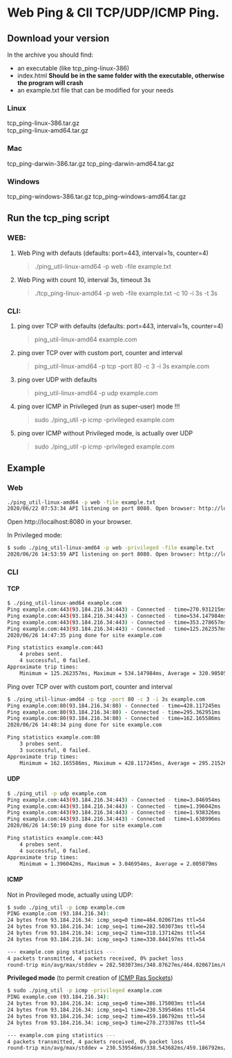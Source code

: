 # Web Ping & ClI TCP/UDP/ICMP Ping.

## Download your version
In the archive you should find:
* an executable (like tcp_ping-linux-386)
* index.html **Should be in the same folder with the executable, otherwise the program will crash**
* an example.txt file that can be modified for your needs

### Linux
tcp_ping-linux-386.tar.gz       
tcp_ping-linux-amd64.tar.gz  

### Mac
tcp_ping-darwin-386.tar.gz
tcp_ping-darwin-amd64.tar.gz

### Windows
tcp_ping-windows-386.tar.gz
tcp_ping-windows-amd64.tar.gz

## Run the tcp_ping script 

### WEB:
1. Web Ping with defauts (defaults: port=443, interval=1s, counter=4)
    > ./ping_util-linux-amd64 -p web -file example.txt
2. Web Ping with count 10, interval 3s, timeout 3s
    > ./tcp_ping-linux-amd64 -p web -file example.txt -c 10 -i 3s -t 3s

### CLI:
1. ping over TCP  with defaults (defaults: port=443, interval=1s, counter=4)
    > ping_util-linux-amd64 example.com
2. ping over TCP over with custom port, counter and interval
    > ping_util-linux-amd64 -p tcp -port 80 -c 3 -i 3s example.com

3. ping over UDP with defaults
	> ping_util-linux-amd64 -p udp example.com

4. ping over ICMP in Privileged (run as super-user) mode !!!
	> sudo ./ping_util -p icmp -privileged example.com
5. ping over ICMP without Privileged mode, is actually over UDP
	> sudo ./ping_util -p icmp -privileged example.com

## Example

### Web

```bash
./ping_util-linux-amd64 -p web -file example.txt
2020/06/22 07:53:34 API listening on port 8080. Open browser: http://localhost:8080
```

Open http://localhost:8080 in your browser. 

In Privileged mode:

```bash
$ sudo ./ping_util-linux-amd64 -p web -privileged -file example.txt
2020/06/26 14:53:59 API listening on port 8080. Open browser: http://localhost:8080

```

### CLI

#### TCP

```bash
$ ./ping_util-linux-amd64 example.com
Ping example.com:443(93.184.216.34:443) - Connected - time=270.931215ms
Ping example.com:443(93.184.216.34:443) - Connected - time=534.147984ms
Ping example.com:443(93.184.216.34:443) - Connected - time=353.278657ms
Ping example.com:443(93.184.216.34:443) - Connected - time=125.262357ms
2020/06/26 14:47:35 ping done for site example.com

Ping statistics example.com:443
	4 probes sent.
	4 successful, 0 failed.
Approximate trip times:
	Minimum = 125.262357ms, Maximum = 534.147984ms, Average = 320.905053ms
```

Ping over TCP over with custom port, counter and interval

```bash
$ ./ping_util-linux-amd64 -p tcp -port 80 -c 3 -i 3s example.com
Ping example.com:80(93.184.216.34:80) - Connected - time=428.117245ms
Ping example.com:80(93.184.216.34:80) - Connected - time=295.362951ms
Ping example.com:80(93.184.216.34:80) - Connected - time=162.165586ms
2020/06/26 14:48:34 ping done for site example.com

Ping statistics example.com:80
	3 probes sent.
	3 successful, 0 failed.
Approximate trip times:
	Minimum = 162.165586ms, Maximum = 428.117245ms, Average = 295.21526ms
```

#### UDP

```bash
$ ./ping_util -p udp example.com
Ping example.com:443(93.184.216.34:443) - Connected - time=3.046954ms
Ping example.com:443(93.184.216.34:443) - Connected - time=1.396042ms
Ping example.com:443(93.184.216.34:443) - Connected - time=1.938326ms
Ping example.com:443(93.184.216.34:443) - Connected - time=1.638996ms
2020/06/26 14:50:19 ping done for site example.com

Ping statistics example.com:443
	4 probes sent.
	4 successful, 0 failed.
Approximate trip times:
	Minimum = 1.396042ms, Maximum = 3.046954ms, Average = 2.005079ms
```

#### ICMP

Not in Provileged mode, actually using UDP:
```bash
$ sudo ./ping_util -p icmp example.com
PING example.com (93.184.216.34):
24 bytes from 93.184.216.34: icmp_seq=0 time=464.020671ms ttl=54
24 bytes from 93.184.216.34: icmp_seq=1 time=282.503073ms ttl=54
24 bytes from 93.184.216.34: icmp_seq=2 time=318.137142ms ttl=54
24 bytes from 93.184.216.34: icmp_seq=3 time=330.844197ms ttl=54

--- example.com ping statistics ---
4 packets transmitted, 4 packets received, 0% packet loss
round-trip min/avg/max/stddev = 282.503073ms/348.87627ms/464.020671ms/68.799861ms
```

**Privileged mode** (to permit creation of [ICMP Ras Sockets](https://sturmflut.github.io/linux/ubuntu/2015/01/17/unprivileged-icmp-sockets-on-linux/))
```bash
$ sudo ./ping_util -p icmp -privileged example.com
PING example.com (93.184.216.34):
24 bytes from 93.184.216.34: icmp_seq=0 time=386.175003ms ttl=54
24 bytes from 93.184.216.34: icmp_seq=1 time=230.539546ms ttl=54
24 bytes from 93.184.216.34: icmp_seq=2 time=459.186792ms ttl=54
24 bytes from 93.184.216.34: icmp_seq=3 time=278.273387ms ttl=54

--- example.com ping statistics ---
4 packets transmitted, 4 packets received, 0% packet loss
round-trip min/avg/max/stddev = 230.539546ms/338.543682ms/459.186792ms/89.611529ms
```
